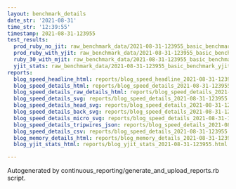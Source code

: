 ```yaml
---
layout: benchmark_details
date_str: '2021-08-31'
time_str: '12:39:55'
timestamp: 2021-08-31-123955
test_results:
  prod_ruby_no_jit: raw_benchmark_data/2021-08-31-123955_basic_benchmark_prod_ruby_no_jit.json
  prod_ruby_with_yjit: raw_benchmark_data/2021-08-31-123955_basic_benchmark_prod_ruby_with_yjit.json
  ruby_30_with_mjit: raw_benchmark_data/2021-08-31-123955_basic_benchmark_ruby_30_with_mjit.json
  yjit_stats: raw_benchmark_data/2021-08-31-123955_basic_benchmark_yjit_stats.json
reports:
  blog_speed_headline_html: reports/blog_speed_headline_2021-08-31-123955.html
  blog_speed_details_html: reports/blog_speed_details_2021-08-31-123955.html
  blog_speed_details_raw_details_html: reports/blog_speed_details_2021-08-31-123955.raw_details.html
  blog_speed_details_svg: reports/blog_speed_details_2021-08-31-123955.svg
  blog_speed_details_head_svg: reports/blog_speed_details_2021-08-31-123955.head.svg
  blog_speed_details_back_svg: reports/blog_speed_details_2021-08-31-123955.back.svg
  blog_speed_details_micro_svg: reports/blog_speed_details_2021-08-31-123955.micro.svg
  blog_speed_details_tripwires_json: reports/blog_speed_details_2021-08-31-123955.tripwires.json
  blog_speed_details_csv: reports/blog_speed_details_2021-08-31-123955.csv
  blog_memory_details_html: reports/blog_memory_details_2021-08-31-123955.html
  blog_yjit_stats_html: reports/blog_yjit_stats_2021-08-31-123955.html

---
```

Autogenerated by continuous_reporting/generate_and_upload_reports.rb script.
